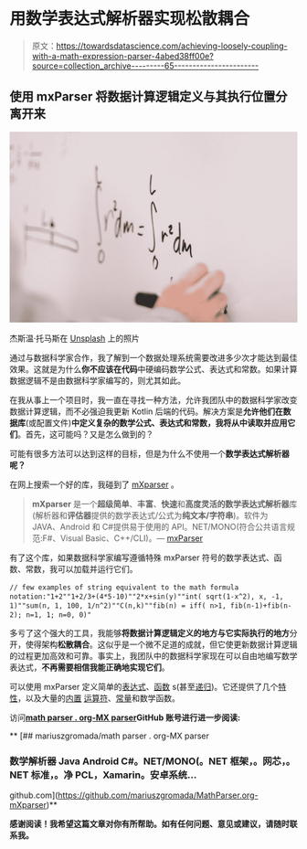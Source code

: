# 用数学表达式解析器实现松散耦合

> 原文：<https://towardsdatascience.com/achieving-loosely-coupling-with-a-math-expression-parser-4abed38ff00e?source=collection_archive---------65----------------------->

## 使用 mxParser 将数据计算逻辑定义与其执行位置分离开来

![](img/8d863e1a6e742051bce620221cc8889d.png)

杰斯温·托马斯在 [Unsplash](https://unsplash.com?utm_source=medium&utm_medium=referral) 上的照片

通过与数据科学家合作，我了解到一个数据处理系统需要改进多少次才能达到最佳效果。这就是为什么**你不应该在代码**中硬编码数学公式、表达式和常数。如果计算数据逻辑不是由数据科学家编写的，则尤其如此。

在我从事上一个项目时，我一直在寻找一种方法，允许我团队中的数据科学家改变数据计算逻辑，而不必强迫我更新 Kotlin 后端的代码。解决方案是**允许他们在数据库**(或配置文件)**中定义复杂的数学公式、表达式和常数，我将从中读取并应用它们**。首先，这可能吗？又是怎么做到的？

可能有很多方法可以达到这样的目标，但是为什么不使用一个**数学表达式解析器呢？**

在网上搜索一个好的库，我碰到了 [mXparser](http://mathparser.org/) 。

> **mXparser** 是一个**超级简单**、**丰富**、**快速**和**高度灵活的数学表达式解析器**库(解析器和**评估器**提供的数学表达式/公式为**纯文本/字符串**)。软件为 JAVA、Android 和 C#提供易于使用的 API。NET/MONO(符合公共语言规范:F#、Visual Basic、C++/CLI)。— [mxParser](http://mathparser.org/)

有了这个库，如果数据科学家编写遵循特殊 mxParser 符号的数学表达式、函数、常数，我可以加载并运行它们。

```
// few examples of string equivalent to the math formula notation:"1+2""1+2/3+(4*5-10)""2*x+sin(y)""int( sqrt(1-x^2), x, -1, 1)""sum(n, 1, 100, 1/n^2)""C(n,k)""fib(n) = iff( n>1, fib(n-1)+fib(n-2); n=1, 1; n=0, 0)"
```

多亏了这个强大的工具，我能够**将数据计算逻辑定义的地方与它实际执行的地方**分开，使得架构**松散耦合**。这似乎是一个微不足道的成就，但它使更新数据计算逻辑的过程更加高效和可靠。事实上，我团队中的数据科学家现在可以自由地编写数学表达式，**不再需要相信我能正确地实现它们**。

可以使用 mxParser 定义简单的[表达式](http://mathparser.org/mxparser-tutorial/simple-expressions/)、[函数](http://mathparser.org/mxparser-tutorial/user-defined-functions/) s(甚至[递归](http://mathparser.org/mxparser-tutorial/user-defined-recursion-not-limited/))。它还提供了几个[特性](http://mathparser.org/)，以及大量的[内置](http://mathparser.org/mxparser-math-collection/) [运算符](http://mathparser.org/mxparser-math-collection/operators/)、[常量](http://mathparser.org/mxparser-math-collection/constants/)和数学函数。

访问[**math parser . org-MX parser**](https://github.com/mariuszgromada/MathParser.org-mXparser)**GitHub 账号进行进一步阅读:**

**[](https://github.com/mariuszgromada/MathParser.org-mXparser) [## mariuszgromada/math parser . org-MX parser

### 数学解析器 Java Android C#。NET/MONO(。NET 框架，。网芯，。NET 标准，。净 PCL，Xamarin。安卓系统…

github.com](https://github.com/mariuszgromada/MathParser.org-mXparser)** 

**感谢阅读！我希望这篇文章对你有所帮助。如有任何问题、意见或建议，请随时联系我。**